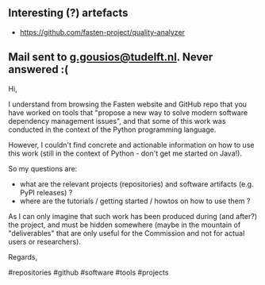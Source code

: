 
## Interesting (?) artefacts

- https://github.com/fasten-project/quality-analyzer


## Mail sent to g.gousios@tudelft.nl. Never answered :(

Hi,

I understand from browsing the Fasten website and GitHub repo that you have worked on tools that "propose a new way to solve modern software dependency management issues", and that some of this work was conducted in the context of the Python programming language.

However, I couldn't find concrete and actionable information on how to use this work (still in the context of Python - don't get me started on Java!).

So my questions are:

- what are the relevant projects (repositories) and software artifacts (e.g. PyPI releases) ?
- where are the tutorials / getting started / howtos on how to use them ?

As I can only imagine that such work has been produced during (and after?) the project, and must be hidden somewhere (maybe in the mountain of "deliverables" that are only useful for the Commission and not for actual users or researchers).

Regards,

<!-- Keywords -->
#repositories #github #software #tools #projects
<!-- /Keywords -->
